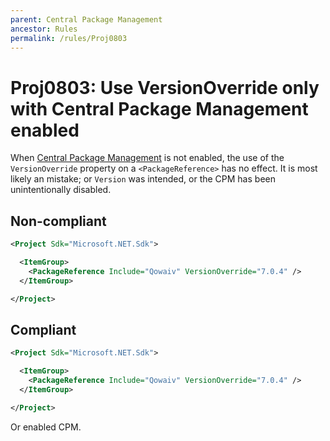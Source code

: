 ```yaml
---
parent: Central Package Management
ancestor: Rules
permalink: /rules/Proj0803
---
```


# Proj0803: Use VersionOverride only with Central Package Management enabled
When [Central Package Management](Proj0800.md) is not enabled, the use of the
`VersionOverride` property on a `<PackageReference>` has no effect. It is most
likely an mistake; or `Version` was intended, or the CPM has been unintentionally
disabled.

## Non-compliant
``` xml
<Project Sdk="Microsoft.NET.Sdk">

  <ItemGroup>
    <PackageReference Include="Qowaiv" VersionOverride="7.0.4" />
  </ItemGroup>

</Project>
```

## Compliant
``` xml
<Project Sdk="Microsoft.NET.Sdk">

  <ItemGroup>
    <PackageReference Include="Qowaiv" VersionOverride="7.0.4" />
  </ItemGroup>

</Project>
```

Or enabled CPM.

